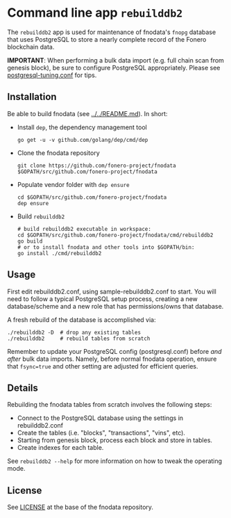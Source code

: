 # Command line app `rebuilddb2`

The `rebuilddb2` app is used for maintenance of fnodata's `fnopg` database that
uses PostgreSQL to store a nearly complete record of the Fonero blockchain data.

**IMPORTANT**: When performing a bulk data import (e.g. full chain scan from
genesis block), be sure to configure PostgreSQL appropriately.  Please see
[postgresql-tuning.conf](../../db/fnopg/postgresql-tuning.conf) for tips.

## Installation

Be able to build fnodata (see [../../README.md](../../README.md#build-from-source)). In short:

* Install `dep`, the dependency management tool

      go get -u -v github.com/golang/dep/cmd/dep

* Clone the fnodata repository

      git clone https://github.com/fonero-project/fnodata $GOPATH/src/github.com/fonero-project/fnodata

* Populate vendor folder with `dep ensure`

      cd $GOPATH/src/github.com/fonero-project/fnodata
      dep ensure

* Build `rebuilddb2`

      # build rebuilddb2 executable in workspace:
      cd $GOPATH/src/github.com/fonero-project/fnodata/cmd/rebuilddb2
      go build
      # or to install fnodata and other tools into $GOPATH/bin:
      go install ./cmd/rebuilddb2

## Usage

First edit rebuilddb2.conf, using sample-rebuilddb2.conf to start.  You will
need to follow a typical PostgreSQL setup process, creating a new
database/scheme and a new role that has permissions/owns that database.

A fresh rebuild of the database is accomplished via:

```
./rebuilddb2 -D  # drop any existing tables
./rebuilddb2     # rebuild tables from scratch
```

Remember to update your PostgreSQL config (postgresql.conf) before *and after*
bulk data imports. Namely, before normal fnodata operation, ensure that
`fsync=true` and other setting are adjusted for efficient queries.

## Details

Rebuilding the fnodata tables from scratch involves the following steps:

* Connect to the PostgreSQL database using the settings in rebuilddb2.conf
* Create the tables (i.e. "blocks", "transactions", "vins", etc).
* Starting from genesis block, process each block and store in tables.
* Create indexes for each table.

See `rebuilddb2 --help` for more information on how to tweak the operating mode.

## License

See [LICENSE](../../LICENSE) at the base of the fnodata repository.
